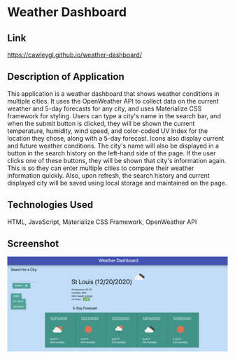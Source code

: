# Weather Dashboard

## Link
https://cawleygl.github.io/weather-dashboard/

## Description of Application
This application is a weather dashboard that shows weather conditions in multiple cities. It uses the OpenWeather API to collect data on the current weather and 5-day forecasts for any city, and uses Materialize CSS framework for styling. Users can type a city's name in the search bar, and when the submit button is clicked, they will be shown the current temperature, humidity, wind speed, and color-coded UV Index for the location they chose, along with a 5-day forecast. Icons also display current and future weather conditions. The city's name will also be displayed in a button in the search history on the left-hand side of the page. If the user clicks one of these buttons, they will be shown that city's information again. This is so they can enter multiple cities to compare their weather information quickly. Also, upon refresh, the search history and current displayed city will be saved using local storage and maintained on the page.

## Technologies Used
HTML, JavaScript, Materialize CSS Framework, OpenWeather API

## Screenshot
![Screenshot](https://github.com/cawleygl/weather-dashboard/blob/main/Assets/weatherscreenshot.png?raw=true)
